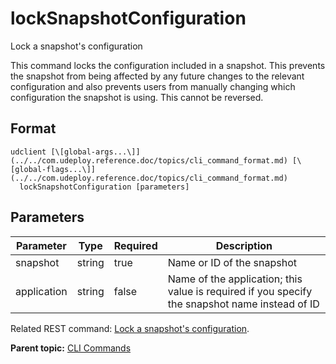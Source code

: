 # lockSnapshotConfiguration

Lock a snapshot's configuration

This command locks the configuration included in a snapshot. This prevents the snapshot from being affected by any future changes to the relevant configuration and also prevents users from manually changing which configuration the snapshot is using. This cannot be reversed.

## Format

```
udclient [\[global-args...\]](../../com.udeploy.reference.doc/topics/cli_command_format.md) [\[global-flags...\]](../../com.udeploy.reference.doc/topics/cli_command_format.md)
  lockSnapshotConfiguration [parameters]
```

## Parameters

|Parameter|Type|Required|Description|
|---------|----|--------|-----------|
|snapshot|string|true|Name or ID of the snapshot|
|application|string|false|Name of the application; this value is required if you specify the snapshot name instead of ID|

Related REST command: [Lock a snapshot's configuration](rest_cli_snapshot_locksnapshotconfiguration_put.md).

**Parent topic:** [CLI Commands](../../com.udeploy.reference.doc/topics/cli_commands.md)

